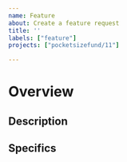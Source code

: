 ```yaml
---
name: Feature
about: Create a feature request
title: ''
labels: ["feature"]
projects: ["pocketsizefund/11"]

---
```


# Overview

## Description

<!-- Write a few sentences for context for new proposed behavior and benefits. -->

## Specifics

<!-- Provide bullet point details with code changes and work proposal. -->